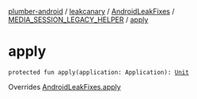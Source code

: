 [plumber-android](../../../index.md) / [leakcanary](../../index.md) / [AndroidLeakFixes](../index.md) / [MEDIA_SESSION_LEGACY_HELPER](index.md) / [apply](./apply.md)

# apply

`protected fun apply(application: Application): `[`Unit`](https://kotlinlang.org/api/latest/jvm/stdlib/kotlin/-unit/index.html)

Overrides [AndroidLeakFixes.apply](../apply.md)

